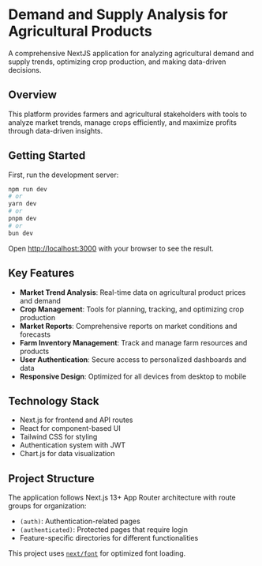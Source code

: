 # Demand and Supply Analysis for Agricultural Products

A comprehensive NextJS application for analyzing agricultural demand and supply trends, optimizing crop production, and making data-driven decisions.

## Overview

This platform provides farmers and agricultural stakeholders with tools to analyze market trends, manage crops efficiently, and maximize profits through data-driven insights.

## Getting Started

First, run the development server:

```bash
npm run dev
# or
yarn dev
# or
pnpm dev
# or
bun dev
```

Open [http://localhost:3000](http://localhost:3000) with your browser to see the result.

## Key Features

- **Market Trend Analysis**: Real-time data on agricultural product prices and demand
- **Crop Management**: Tools for planning, tracking, and optimizing crop production
- **Market Reports**: Comprehensive reports on market conditions and forecasts
- **Farm Inventory Management**: Track and manage farm resources and products
- **User Authentication**: Secure access to personalized dashboards and data
- **Responsive Design**: Optimized for all devices from desktop to mobile

## Technology Stack

- Next.js for frontend and API routes
- React for component-based UI
- Tailwind CSS for styling
- Authentication system with JWT
- Chart.js for data visualization

## Project Structure

The application follows Next.js 13+ App Router architecture with route groups for organization:
- `(auth)`: Authentication-related pages
- `(authenticated)`: Protected pages that require login
- Feature-specific directories for different functionalities

This project uses [`next/font`](https://nextjs.org/docs/app/building-your-application/optimizing/fonts) for optimized font loading.

